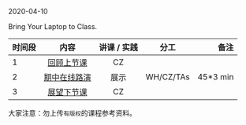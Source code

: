 2020-04-10

Bring Your Laptop to Class. 



|  时间段  |  内容    | 讲课 / 实践     |  分工  |备注       |
| :---     |   :----:    |   :----:    |    :----:    |       ---: |
|    1     | [回顾上节课](../WW7/WW7-Plan.md)     |  CZ   |          |        |
|    2     |  [期中在线路演](WW8-Show.md) |  展示   |    WH/CZ/TAs     |   45*3 min     |
|    3     | [展望下节课](../WW9/WW9-Plan.md)     |  CZ   |          |        |


大家注意：勿上传``有版权``的课程参考资料。

